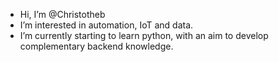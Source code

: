 -  Hi, I’m @Christotheb
-  I’m interested in automation, IoT and data.
-  I’m currently starting to learn python, with an aim to develop complementary backend knowledge.
